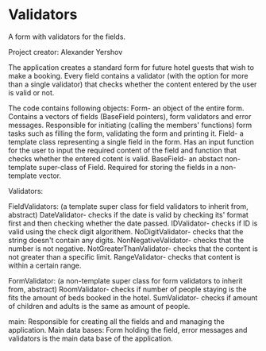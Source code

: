 # Validators

A form with validators for the fields.

Project creator: Alexander Yershov

The application creates a standard form for future hotel guests that wish to make a booking.
Every field contains a validator (with the option for more than a single validator) that checks whether
the content entered by the user is valid or not. 

The code contains following objects:
Form- an object of the entire form. Contains a vectors of fields (BaseField pointers), form validators and error messages. Responsible for
initiating (calling the members' functions) form tasks such as filling the form, validating the form and printing it.
Field- a template class representing a single field in the form. Has an input function for the user to input the required content of the field
and function that checks whether the entered cotent is valid.
BaseField- an abstact non-template super-class of Field. Required for storing the fields in a non-template vector.

Validators:

FieldValidators: (a template super class for field validators to inherit from, abstract)
DateValidator- checks if the date is valid by checking its' format first and then checking whether the date passed.
IDValidator- checks if ID is valid using the check digit algorithem.
NoDigitValidator- checks that the string doesn't contain any digits.
NonNegativeValidator- checks that the number is not negative.
NotGreaterThanValidator- checks that the content is not greater than a specific limit.
RangeValidator- checks that content is within a certain range.

FormValidator: (a non-template super class for form validators to inherit from, abstract)
RoomValidator- checks if number of people staying is the fits the amount of beds booked in the hotel.
SumValidator- checks if amount of children and adults is the same as amount of people.

main: Responsible for creating all the fields and and managing the application.
Main data bases:
Form holding the field, error messages and validators is the main data base of the application.
